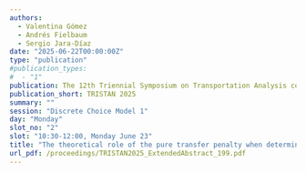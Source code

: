 ```yaml
---
authors:
  - Valentina Gómez
  - Andrés Fielbaum
  - Sergio Jara-Díaz
date: "2025-06-22T00:00:00Z"
type: "publication"
#publication_types:
#  - "1"
publication: The 12th Triennial Symposium on Transportation Analysis conference
publication_short: TRISTAN 2025
summary: ""
session: "Discrete Choice Model 1"
day: "Monday"
slot_no: "2"
slot: "10:30-12:00, Monday June 23"
title: "The theoretical role of the pure transfer penalty when determining whether to split a public transport line"
url_pdf: /proceedings/TRISTAN2025_ExtendedAbstract_199.pdf
---
```

